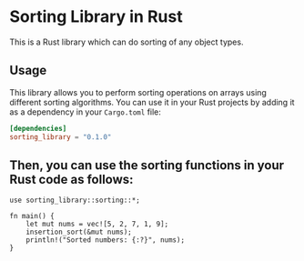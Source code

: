 # Sorting Library in Rust

This is a Rust library which can do sorting of any object types.

## Usage

This library allows you to perform sorting operations on arrays using different sorting algorithms. 
You can use it in your Rust projects by adding it as a dependency in your `Cargo.toml` file:

```toml
[dependencies]
sorting_library = "0.1.0"
```

## Then, you can use the sorting functions in your Rust code as follows:
```
use sorting_library::sorting::*;

fn main() {
    let mut nums = vec![5, 2, 7, 1, 9];
    insertion_sort(&mut nums);
    println!("Sorted numbers: {:?}", nums);
}
```
